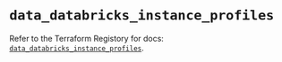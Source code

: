 # `data_databricks_instance_profiles`

Refer to the Terraform Registory for docs: [`data_databricks_instance_profiles`](https://registry.terraform.io/providers/databricks/databricks/1.33.0/docs/data-sources/instance_profiles).
